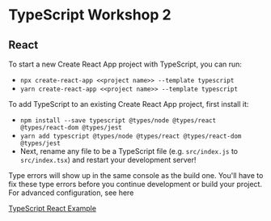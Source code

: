 # TypeScript Workshop 2

## React

To start a new Create React App project with TypeScript, you can run:

- `npx create-react-app <<project name>> --template typescript`
- `yarn create-react-app <<project name>> --template typescript`

To add TypeScript to an existing Create React App project, first install it:

- `npm install --save typescript @types/node @types/react @types/react-dom @types/jest`
- `yarn add typescript @types/node @types/react @types/react-dom @types/jest`
- Next, rename any file to be a TypeScript file (e.g. `src/index.js` to `src/index.tsx`) and restart your development server!

Type errors will show up in the same console as the build one. You'll have to fix these type errors before you continue development or build your project. For advanced configuration, see here

[TypeScript React Example](https://www.typescriptlang.org/play?jsx=2&esModuleInterop=true&e=196#example/typescript-with-react)
